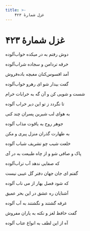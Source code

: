 ```yaml
---
title: >-
    غزل شمارهٔ ۴۲۳
---
```

# غزل شمارهٔ ۴۲۳

<div class="b" id="bn1"><div class="m1"><p>دوش رفتم به در میکده خواب‌آلوده</p></div>
<div class="m2"><p>خرقه تردامن و سجاده شراب‌آلوده</p></div></div>
<div class="b" id="bn2"><div class="m1"><p>آمد افسوس‌کنان مغبچه باده‌فروش</p></div>
<div class="m2"><p>گفت بیدار شو ای رهرو خواب‌آلوده</p></div></div>
<div class="b" id="bn3"><div class="m1"><p>شست و شویی کن و آن گه به خرابات خرام</p></div>
<div class="m2"><p>تا نگردد ز تو این دیر خراب آلوده</p></div></div>
<div class="b" id="bn4"><div class="m1"><p>به هوای لب شیرین پسران چند کنی</p></div>
<div class="m2"><p>جوهر روح به یاقوت مذاب آلوده</p></div></div>
<div class="b" id="bn5"><div class="m1"><p>به طهارت گذران منزل پیری و مکن</p></div>
<div class="m2"><p>خلعت شیب چو تشریف شباب آلوده</p></div></div>
<div class="b" id="bn6"><div class="m1"><p>پاک و صافی شو و از چاه طبیعت به در آی</p></div>
<div class="m2"><p>که صفایی ندهد آب تراب‌آلوده</p></div></div>
<div class="b" id="bn7"><div class="m1"><p>گفتم ای جان جهان دفتر گل عیبی نیست</p></div>
<div class="m2"><p>که شود فصل بهار از می ناب آلوده</p></div></div>
<div class="b" id="bn8"><div class="m1"><p>آشنایان ره عشق در این بحر عمیق</p></div>
<div class="m2"><p>غرقه گشتند و نگشتند به آب آلوده</p></div></div>
<div class="b" id="bn9"><div class="m1"><p>گفت حافظ لغز و نکته به یاران مفروش</p></div>
<div class="m2"><p>آه از این لطف به انواع عتاب آلوده</p></div></div>
